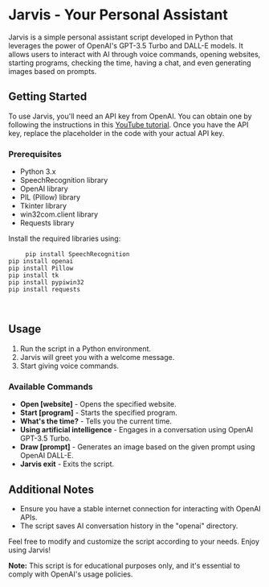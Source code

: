  <h1>Jarvis - Your Personal Assistant</h1>

  <p>Jarvis is a simple personal assistant script developed in Python that leverages the power of OpenAI's GPT-3.5 Turbo
    and DALL-E models. It allows users to interact with AI through voice commands, opening websites, starting programs,
    checking the time, having a chat, and even generating images based on prompts.</p>

  <h2>Getting Started</h2>

  <p>To use Jarvis, you'll need an API key from OpenAI. You can obtain one by following the instructions in this <a
      href="https://youtu.be/nafDyRsVnXU?si=2SBbGT8IAflHL6Hg" target="_blank">YouTube tutorial</a>. Once you have the API
    key, replace the placeholder in the code with your actual API key.</p>

  <h3>Prerequisites</h3>

  <ul>
    <li>Python 3.x</li>
    <li>SpeechRecognition library</li>
    <li>OpenAI library</li>
    <li>PIL (Pillow) library</li>
    <li>Tkinter library</li>
    <li>win32com.client library</li>
    <li>Requests library</li>
  </ul>

  <p>Install the required libraries using:</p>

  <pre>
    <code>pip install SpeechRecognition
pip install openai
pip install Pillow
pip install tk
pip install pypiwin32
pip install requests
    </code>
  </pre>

  <h2>Usage</h2>

  <ol>
    <li>Run the script in a Python environment.</li>
    <li>Jarvis will greet you with a welcome message.</li>
    <li>Start giving voice commands.</li>
  </ol>

  <h3>Available Commands</h3>

  <ul>
    <li><strong>Open [website]</strong> - Opens the specified website.</li>
    <li><strong>Start [program]</strong> - Starts the specified program.</li>
    <li><strong>What's the time?</strong> - Tells you the current time.</li>
    <li><strong>Using artificial intelligence</strong> - Engages in a conversation using OpenAI GPT-3.5 Turbo.</li>
    <li><strong>Draw [prompt]</strong> - Generates an image based on the given prompt using OpenAI DALL-E.</li>
    <li><strong>Jarvis exit</strong> - Exits the script.</li>
  </ul>

  <h2>Additional Notes</h2>

  <ul>
    <li>Ensure you have a stable internet connection for interacting with OpenAI APIs.</li>
    <li>The script saves AI conversation history in the "openai" directory.</li>
  </ul>

  <p>Feel free to modify and customize the script according to your needs. Enjoy using Jarvis!</p>

  <p><strong>Note:</strong> This script is for educational purposes only, and it's essential to comply with OpenAI's
    usage policies.</p>
